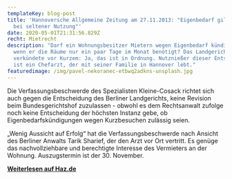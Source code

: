 ```yaml
---
templateKey: blog-post
title: 'Hannoversche Allgemeine Zeitung am 27.11.2013: "Eigenbedarf gilt - auch
  bei seltener Nutzung"'
date: 2020-05-01T21:31:56.829Z
recht: Mietrecht
description: "Darf ein Wohnungsbesitzer Mietern wegen Eigenbedarf kündigen, auch
  wenn er die Räume nur ein paar Tage im Monat benötigt? Das Landgericht Berlin
  verkündete vor Kurzem: Ja, das ist in Ordnung. Nutznießer dieser Entscheidung
  ist ein Chefarzt, der mit seiner Familie in Hannover lebt."
featuredimage: /img/pavel-nekoranec-etbwq2adkns-unsplash.jpg
---
```

Die Verfassungsbeschwerde des Spezialisten Kleine-Cosack richtet sich auch gegen die Entscheidung des Berliner Landgerichts, keine Revision beim Bundesgerichtshof zuzulassen - obwohl es dem Rechtsanwalt zufolge noch keine Entscheidung der höchsten Instanz gebe, ob Eigenbedarfskündigungen wegen Kurzbesuchen zulässig seien.

„Wenig Aussicht auf Erfolg“ hat die Verfassungsbeschwerde nach Ansicht des Berliner Anwalts Tarik Sharief, der den Arzt vor Ort vertritt. Es genüge das nachvollziehbare und berechtigte Interesse des Vermieters an der Wohnung. Auszugstermin ist der 30. November.

**[Weiterlesen auf Haz.de](http://www.haz.de/Hannover/Aus-der-Stadt/Uebersicht/Eigenbedarf-zu-Eigenbedarf-in-Wohnungen)**